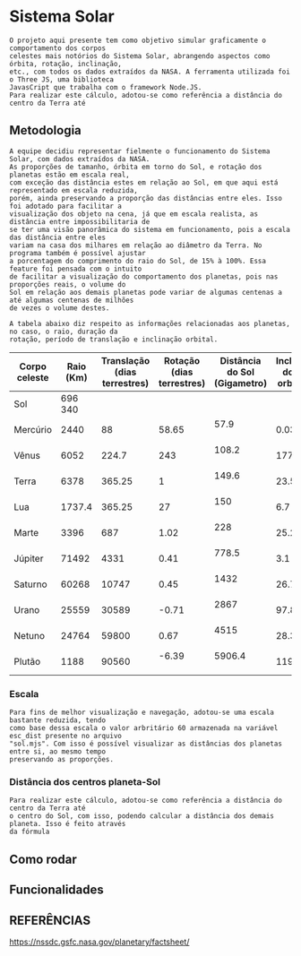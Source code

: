 # Sistema Solar
	O projeto aqui presente tem como objetivo simular graficamente o comportamento dos corpos
	celestes mais notórios do Sistema Solar, abrangendo aspectos como órbita, rotação, inclinação,
	etc., com todos os dados extraídos da NASA. A ferramenta utilizada foi o Three JS, uma biblioteca
	JavasCript que trabalha com o framework Node.JS.
	Para realizar este cálculo, adotou-se como referência a distância do centro da Terra até

## Metodologia
	A equipe decidiu representar fielmente o funcionamento do Sistema Solar, com dados extraídos da NASA.
	As proporções de tamanho, órbita em torno do Sol, e rotação dos planetas estão em escala real,
	com exceção das distância estes em relação ao Sol, em que aqui está representado em escala reduzida,
	porém, ainda preservando a proporção das distâncias entre eles. Isso foi adotado para facilitar a
	visualização dos objeto na cena, já que em escala realista, as distância entre impossibilitaria de
	se ter uma visão panorâmica do sistema em funcionamento, pois a escala das distância entre eles
	variam na casa dos milhares em relação ao diâmetro da Terra. No programa também é possível ajustar
	a porcentagem do comprimento do raio do Sol, de 15% à 100%. Essa feature foi pensada com o intuito
	de facilitar a visualização do comportamento dos planetas, pois nas proporções reais, o volume do
	Sol em relação aos demais planetas pode variar de algumas centenas a até algumas centenas de milhões
	de vezes o volume destes.
	
	A tabela abaixo diz respeito as informações relacionadas aos planetas, no caso, o raio, duração da
	rotação, período de translação e inclinação orbital.

| Corpo celeste 	| Raio (Km) 	| Translação (dias terrestres) | Rotação (dias terrestres) | Distância do Sol (Gigametro) | Inclinação do eixo orbital (°)|
|-----------------------|---------------|------------------------------|---------------------------|------------------------------|----------------------------|
| Sol			| 696 340	|			       |			   | 				  |
| Mercúrio		| 2440		| 88			       | 58.65			   | 57.9                         | 0.034 |
| Vênus			| 6052		| 224.7			       | 243			   | 108.2                        | 177.4 |
| Terra			| 6378		| 365.25		       | 1			   | 149.6                        | 23.5 |
| Lua			| 1737.4	| 365.25		       | 27			   | 150                          | 6.7 |
| Marte			| 3396		| 687			       | 1.02			   | 228                          | 25.2| 
| Júpiter		| 71492		| 4331			       | 0.41			   | 778.5                        | 3.1 |
| Saturno		| 60268		| 10747			       | 0.45			   | 1432                         | 26.7 |
| Urano			| 25559		| 30589			       | -0.71			   | 2867                         | 97.8 |
| Netuno		| 24764		| 59800			       | 0.67			   | 4515                         | 28.3 |
| Plutão		| 1188		| 90560			       | -6.39                     | 5906.4                       | 119.5 |

### Escala
	Para fins de melhor visualização e navegação, adotou-se uma escala bastante reduzida, tendo
	como base dessa escala o valor arbritário 60 armazenada na variável esc_dist presente no arquivo
	"sol.mjs". Com isso é possível visualizar as distâncias dos planetas entre si, ao mesmo tempo
	preservando as proporções.

### Distância dos centros planeta-Sol
	Para realizar este cálculo, adotou-se como referência a distância do centro da Terra até
	o centro do Sol, com isso, podendo calcular a distância dos demais planeta. Isso é feito através
	da fórmula

## Como rodar

## Funcionalidades

## REFERÊNCIAS
https://nssdc.gsfc.nasa.gov/planetary/factsheet/
